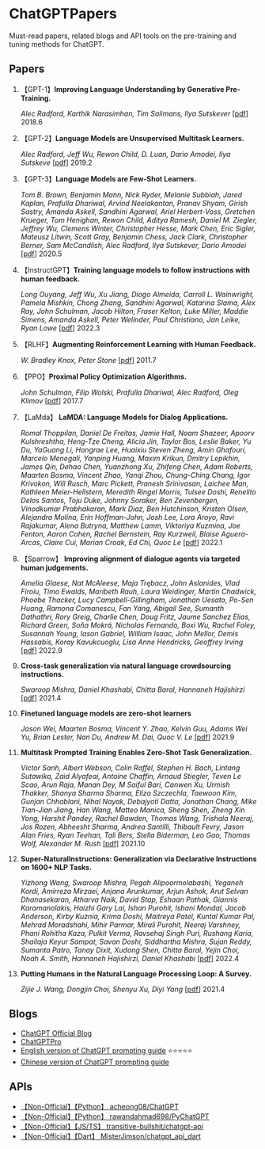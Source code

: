 # ChatGPTPapers
Must-read papers, related blogs and API tools on the pre-training and tuning methods for ChatGPT.

## Papers 
1. 【GPT-1】**Improving Language Understanding by Generative Pre-Training.**

    *Alec Radford, Karthik Narasimhan, Tim Salimans, Ilya Sutskever* [[pdf](https://cdn.openai.com/research-covers/language-unsupervised/language_understanding_paper.pdf)] 2018.6  
2. 【GPT-2】**Language Models are Unsupervised Multitask Learners.** 

    *Alec Radford, Jeff Wu, Rewon Child, D. Luan, Dario Amodei, Ilya Sutskeve* [[pdf](https://cdn.openai.com/better-language-models/language_models_are_unsupervised_multitask_learners.pdf)] 2019.2  
3. 【GPT-3】**Language Models are Few-Shot Learners.** 
    
    *Tom B. Brown, Benjamin Mann, Nick Ryder, Melanie Subbiah, Jared Kaplan, Prafulla Dhariwal, Arvind Neelakantan, Pranav Shyam, Girish Sastry, Amanda Askell, Sandhini Agarwal, Ariel Herbert-Voss, Gretchen Krueger, Tom Henighan, Rewon Child, Aditya Ramesh, Daniel M. Ziegler, Jeffrey Wu, Clemens Winter, Christopher Hesse, Mark Chen, Eric Sigler, Mateusz Litwin, Scott Gray, Benjamin Chess, Jack Clark, Christopher Berner, Sam McCandlish, Alec Radford, Ilya Sutskever, Dario Amodei* [[pdf](https://arxiv.org/abs/2005.14165)] 2020.5
4. 【InstructGPT】**Training language models to follow instructions with human feedback.**

    *Long Ouyang, Jeff Wu, Xu Jiang, Diogo Almeida, Carroll L. Wainwright, Pamela Mishkin, Chong Zhang, Sandhini Agarwal, Katarina Slama, Alex Ray, John Schulman, Jacob Hilton, Fraser Kelton, Luke Miller, Maddie Simens, Amanda Askell, Peter Welinder, Paul Christiano, Jan Leike, Ryan Lowe* [[pdf](https://arxiv.org/pdf/2203.02155.pdf)] 2022.3  
5. 【RLHF】**Augmenting Reinforcement Learning with Human Feedback.** 

    *W. Bradley Knox, Peter Stone* [[pdf](https://www.cs.utexas.edu/~ai-lab/pubs/ICML_IL11-knox.pdf)] 2011.7
6. 【PPO】**Proximal Policy Optimization Algorithms.**  

    *John Schulman, Filip Wolski, Prafulla Dhariwal, Alec Radford, Oleg Klimov* [[pdf](https://arxiv.org/abs/1707.06347)] 2017.7

7. 【LaMda】 **LaMDA: Language Models for Dialog Applications.**

    *Romal Thoppilan, Daniel De Freitas, Jamie Hall, Noam Shazeer, Apoorv Kulshreshtha, Heng-Tze Cheng, Alicia Jin, Taylor Bos, Leslie Baker, Yu Du, YaGuang Li, Hongrae Lee, Huaixiu Steven Zheng, Amin Ghafouri, Marcelo Menegali, Yanping Huang, Maxim Krikun, Dmitry Lepikhin, James Qin, Dehao Chen, Yuanzhong Xu, Zhifeng Chen, Adam Roberts, Maarten Bosma, Vincent Zhao, Yanqi Zhou, Chung-Ching Chang, Igor Krivokon, Will Rusch, Marc Pickett, Pranesh Srinivasan, Laichee Man, Kathleen Meier-Hellstern, Meredith Ringel Morris, Tulsee Doshi, Renelito Delos Santos, Toju Duke, Johnny Soraker, Ben Zevenbergen, Vinodkumar Prabhakaran, Mark Diaz, Ben Hutchinson, Kristen Olson, Alejandra Molina, Erin Hoffman-John, Josh Lee, Lora Aroyo, Ravi Rajakumar, Alena Butryna, Matthew Lamm, Viktoriya Kuzmina, Joe Fenton, Aaron Cohen, Rachel Bernstein, Ray Kurzweil, Blaise Aguera-Arcas, Claire Cui, Marian Croak, Ed Chi, Quoc Le* [[pdf](https://arxiv.org/abs/2201.08239)] 2022.1
    

8. 【Sparrow】 **Improving alignment of dialogue agents via targeted human judgements.**

    *Amelia Glaese, Nat McAleese, Maja Trębacz, John Aslanides, Vlad Firoiu, Timo Ewalds, Maribeth Rauh, Laura Weidinger, Martin Chadwick, Phoebe Thacker, Lucy Campbell-Gillingham, Jonathan Uesato, Po-Sen Huang, Ramona Comanescu, Fan Yang, Abigail See, Sumanth Dathathri, Rory Greig, Charlie Chen, Doug Fritz, Jaume Sanchez Elias, Richard Green, Soňa Mokrá, Nicholas Fernando, Boxi Wu, Rachel Foley, Susannah Young, Iason Gabriel, William Isaac, John Mellor, Demis Hassabis, Koray Kavukcuoglu, Lisa Anne Hendricks, Geoffrey Irving* [[pdf](https://arxiv.org/abs/2209.14375)] 2022.9 

9. **Cross-task generalization via natural language crowdsourcing instructions.**
   
   *Swaroop Mishra, Daniel Khashabi, Chitta Baral, Hannaneh Hajishirzi* [[pdf]](https://aclanthology.org/2022.acl-long.244/) 2021.4

10. **Finetuned language models are zero-shot learners**

    *Jason Wei, Maarten Bosma, Vincent Y. Zhao, Kelvin Guu, Adams Wei Yu, Brian Lester, Nan Du, Andrew M. Dai, Quoc V. Le* [[pdf]](https://arxiv.org/abs/2109.01652) 2021.9

11. **Multitask Prompted Training Enables Zero-Shot Task Generalization.**

    *Victor Sanh, Albert Webson, Colin Raffel, Stephen H. Bach, Lintang Sutawika, Zaid Alyafeai, Antoine Chaffin, Arnaud Stiegler, Teven Le Scao, Arun Raja, Manan Dey, M Saiful Bari, Canwen Xu, Urmish Thakker, Shanya Sharma Sharma, Eliza Szczechla, Taewoon Kim, Gunjan Chhablani, Nihal Nayak, Debajyoti Datta, Jonathan Chang, Mike Tian-Jian Jiang, Han Wang, Matteo Manica, Sheng Shen, Zheng Xin Yong, Harshit Pandey, Rachel Bawden, Thomas Wang, Trishala Neeraj, Jos Rozen, Abheesht Sharma, Andrea Santilli, Thibault Fevry, Jason Alan Fries, Ryan Teehan, Tali Bers, Stella Biderman, Leo Gao, Thomas Wolf, Alexander M. Rush* [[pdf]](https://arxiv.org/abs/2110.08207) 2021.10

12. **Super-NaturalInstructions: Generalization via Declarative Instructions on 1600+ NLP Tasks.**

    *Yizhong Wang, Swaroop Mishra, Pegah Alipoormolabashi, Yeganeh Kordi, Amirreza Mirzaei, Anjana Arunkumar, Arjun Ashok, Arut Selvan Dhanasekaran, Atharva Naik, David Stap, Eshaan Pathak, Giannis Karamanolakis, Haizhi Gary Lai, Ishan Purohit, Ishani Mondal, Jacob Anderson, Kirby Kuznia, Krima Doshi, Maitreya Patel, Kuntal Kumar Pal, Mehrad Moradshahi, Mihir Parmar, Mirali Purohit, Neeraj Varshney, Phani Rohitha Kaza, Pulkit Verma, Ravsehaj Singh Puri, Rushang Karia, Shailaja Keyur Sampat, Savan Doshi, Siddhartha Mishra, Sujan Reddy, Sumanta Patro, Tanay Dixit, Xudong Shen, Chitta Baral, Yejin Choi, Noah A. Smith, Hannaneh Hajishirzi, Daniel Khashabi* [[pdf]](https://arxiv.org/abs/2204.07705) 2022.4

13. **Putting Humans in the Natural Language Processing Loop: A Survey.**

    *Zijie J. Wang, Dongjin Choi, Shenyu Xu, Diyi Yang* [[pdf](https://aclanthology.org/2021.hcinlp-1.8.pdf)] 2021.4

## Blogs
- [ChatGPT Official Blog](https://openai.com/blog/chatgpt/)  
- [ChatGPTPro](https://chatgpt.pro/) 
- [English version of ChatGPT prompting guide](https://github.com/f/awesome-chatgpt-prompts)  :star::star::star::star::star:
- [Chinese version of ChatGPT prompting guide](https://github.com/PlexPt/awesome-chatgpt-prompts-zh)

## APIs
- [【Non-Official】【Python】 acheong08/ChatGPT ](https://github.com/acheong08/ChatGPT)
- [【Non-Official】【Python】 rawandahmad698/PyChatGPT ](https://github.com/rawandahmad698/PyChatGPT)
- [【Non-Official】【JS/TS】 transitive-bullshit/chatgpt-api ](https://github.com/transitive-bullshit/chatgpt-api)
- [【Non-Official】【Dart】 MisterJimson/chatgpt_api_dart](https://github.com/MisterJimson/chatgpt_api_dart)